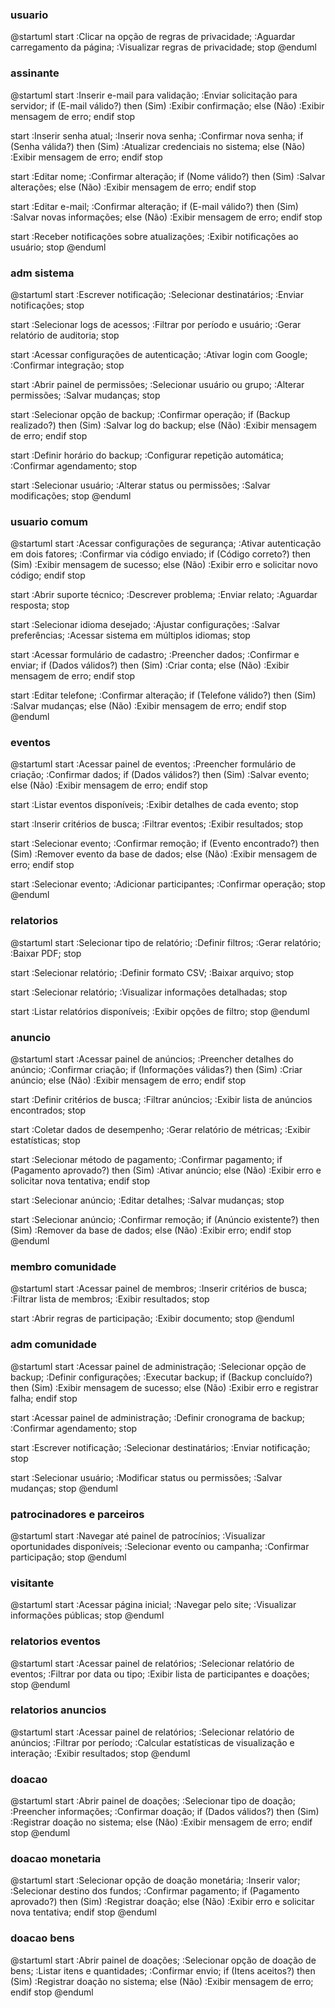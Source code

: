 ### usuario
@startuml
start
:Clicar na opção de regras de privacidade;
:Aguardar carregamento da página;
:Visualizar regras de privacidade;
stop
@enduml

### assinante
@startuml
start
:Inserir e-mail para validação;
:Enviar solicitação para servidor;
if (E-mail válido?) then (Sim)
    :Exibir confirmação;
else (Não)
    :Exibir mensagem de erro;
endif
stop

start
:Inserir senha atual;
:Inserir nova senha;
:Confirmar nova senha;
if (Senha válida?) then (Sim)
    :Atualizar credenciais no sistema;
else (Não)
    :Exibir mensagem de erro;
endif
stop

start
:Editar nome;
:Confirmar alteração;
if (Nome válido?) then (Sim)
    :Salvar alterações;
else (Não)
    :Exibir mensagem de erro;
endif
stop

start
:Editar e-mail;
:Confirmar alteração;
if (E-mail válido?) then (Sim)
    :Salvar novas informações;
else (Não)
    :Exibir mensagem de erro;
endif
stop

start
:Receber notificações sobre atualizações;
:Exibir notificações ao usuário;
stop
@enduml

### adm sistema
@startuml
start
:Escrever notificação;
:Selecionar destinatários;
:Enviar notificações;
stop

start
:Selecionar logs de acessos;
:Filtrar por período e usuário;
:Gerar relatório de auditoria;
stop

start
:Acessar configurações de autenticação;
:Ativar login com Google;
:Confirmar integração;
stop

start
:Abrir painel de permissões;
:Selecionar usuário ou grupo;
:Alterar permissões;
:Salvar mudanças;
stop

start
:Selecionar opção de backup;
:Confirmar operação;
if (Backup realizado?) then (Sim)
    :Salvar log do backup;
else (Não)
    :Exibir mensagem de erro;
endif
stop

start
:Definir horário do backup;
:Configurar repetição automática;
:Confirmar agendamento;
stop

start
:Selecionar usuário;
:Alterar status ou permissões;
:Salvar modificações;
stop
@enduml

### usuario comum
@startuml
start
:Acessar configurações de segurança;
:Ativar autenticação em dois fatores;
:Confirmar via código enviado;
if (Código correto?) then (Sim)
    :Exibir mensagem de sucesso;
else (Não)
    :Exibir erro e solicitar novo código;
endif
stop

start
:Abrir suporte técnico;
:Descrever problema;
:Enviar relato;
:Aguardar resposta;
stop

start
:Selecionar idioma desejado;
:Ajustar configurações;
:Salvar preferências;
:Acessar sistema em múltiplos idiomas;
stop

start
:Acessar formulário de cadastro;
:Preencher dados;
:Confirmar e enviar;
if (Dados válidos?) then (Sim)
    :Criar conta;
else (Não)
    :Exibir mensagem de erro;
endif
stop

start
:Editar telefone;
:Confirmar alteração;
if (Telefone válido?) then (Sim)
    :Salvar mudanças;
else (Não)
    :Exibir mensagem de erro;
endif
stop
@enduml

### eventos
@startuml
start
:Acessar painel de eventos;
:Preencher formulário de criação;
:Confirmar dados;
if (Dados válidos?) then (Sim)
    :Salvar evento;
else (Não)
    :Exibir mensagem de erro;
endif
stop

start
:Listar eventos disponíveis;
:Exibir detalhes de cada evento;
stop

start
:Inserir critérios de busca;
:Filtrar eventos;
:Exibir resultados;
stop

start
:Selecionar evento;
:Confirmar remoção;
if (Evento encontrado?) then (Sim)
    :Remover evento da base de dados;
else (Não)
    :Exibir mensagem de erro;
endif
stop

start
:Selecionar evento;
:Adicionar participantes;
:Confirmar operação;
stop
@enduml

### relatorios
@startuml
start
:Selecionar tipo de relatório;
:Definir filtros;
:Gerar relatório;
:Baixar PDF;
stop

start
:Selecionar relatório;
:Definir formato CSV;
:Baixar arquivo;
stop

start
:Selecionar relatório;
:Visualizar informações detalhadas;
stop

start
:Listar relatórios disponíveis;
:Exibir opções de filtro;
stop
@enduml

### anuncio
@startuml
start
:Acessar painel de anúncios;
:Preencher detalhes do anúncio;
:Confirmar criação;
if (Informações válidas?) then (Sim)
    :Criar anúncio;
else (Não)
    :Exibir mensagem de erro;
endif
stop

start
:Definir critérios de busca;
:Filtrar anúncios;
:Exibir lista de anúncios encontrados;
stop

start
:Coletar dados de desempenho;
:Gerar relatório de métricas;
:Exibir estatísticas;
stop

start
:Selecionar método de pagamento;
:Confirmar pagamento;
if (Pagamento aprovado?) then (Sim)
    :Ativar anúncio;
else (Não)
    :Exibir erro e solicitar nova tentativa;
endif
stop

start
:Selecionar anúncio;
:Editar detalhes;
:Salvar mudanças;
stop

start
:Selecionar anúncio;
:Confirmar remoção;
if (Anúncio existente?) then (Sim)
    :Remover da base de dados;
else (Não)
    :Exibir erro;
endif
stop
@enduml

### membro comunidade
@startuml
start
:Acessar painel de membros;
:Inserir critérios de busca;
:Filtrar lista de membros;
:Exibir resultados;
stop

start
:Abrir regras de participação;
:Exibir documento;
stop
@enduml

###  adm comunidade
@startuml
start
:Acessar painel de administração;
:Selecionar opção de backup;
:Definir configurações;
:Executar backup;
if (Backup concluído?) then (Sim)
    :Exibir mensagem de sucesso;
else (Não)
    :Exibir erro e registrar falha;
endif
stop

start
:Acessar painel de administração;
:Definir cronograma de backup;
:Confirmar agendamento;
stop

start
:Escrever notificação;
:Selecionar destinatários;
:Enviar notificação;
stop

start
:Selecionar usuário;
:Modificar status ou permissões;
:Salvar mudanças;
stop
@enduml

### patrocinadores e parceiros
@startuml
start
:Navegar até painel de patrocínios;
:Visualizar oportunidades disponíveis;
:Selecionar evento ou campanha;
:Confirmar participação;
stop
@enduml

### visitante
@startuml
start
:Acessar página inicial;
:Navegar pelo site;
:Visualizar informações públicas;
stop
@enduml

### relatorios eventos
@startuml
start
:Acessar painel de relatórios;
:Selecionar relatório de eventos;
:Filtrar por data ou tipo;
:Exibir lista de participantes e doações;
stop
@enduml

### relatorios anuncios
@startuml
start
:Acessar painel de relatórios;
:Selecionar relatório de anúncios;
:Filtrar por período;
:Calcular estatísticas de visualização e interação;
:Exibir resultados;
stop
@enduml

### doacao
@startuml
start
:Abrir painel de doações;
:Selecionar tipo de doação;
:Preencher informações;
:Confirmar doação;
if (Dados válidos?) then (Sim)
    :Registrar doação no sistema;
else (Não)
    :Exibir mensagem de erro;
endif
stop
@enduml

### doacao monetaria
@startuml
start
:Selecionar opção de doação monetária;
:Inserir valor;
:Selecionar destino dos fundos;
:Confirmar pagamento;
if (Pagamento aprovado?) then (Sim)
    :Registrar doação;
else (Não)
    :Exibir erro e solicitar nova tentativa;
endif
stop
@enduml

### doacao bens
@startuml
start
:Abrir painel de doações;
:Selecionar opção de doação de bens;
:Listar itens e quantidades;
:Confirmar envio;
if (Itens aceitos?) then (Sim)
    :Registrar doação no sistema;
else (Não)
    :Exibir mensagem de erro;
endif
stop
@enduml
